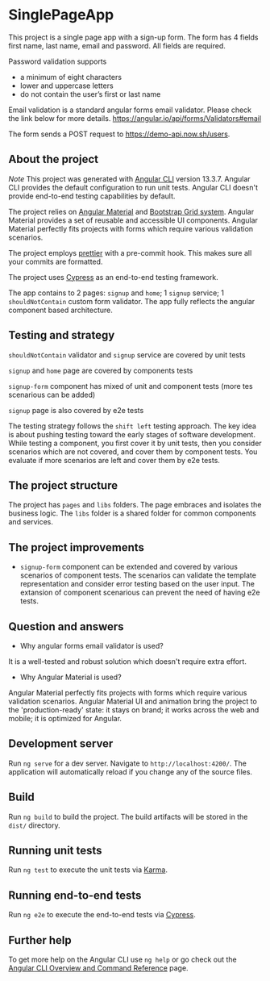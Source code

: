 # SinglePageApp

This project is a single page app with a sign-up form. The form has 4 fields first name, last name, email and password. All fields are required.

Password validation supports

- a minimum of eight characters
- lower and uppercase letters
- do not contain the user’s first or last name

Email validation is a standard angular forms email validator. Please check the link below for more details.
https://angular.io/api/forms/Validators#email

The form sends a POST request to https://demo-api.now.sh/users.

## About the project

_Note_ This project was generated with [Angular CLI](https://github.com/angular/angular-cli) version 13.3.7.
Angular CLI provides the default configuration to run unit tests. Angular CLI doesn't provide end-to-end testing capabilities by default.

The project relies on [Angular Material](https://material.angular.io/) and [Bootstrap Grid system](https://getbootstrap.com/). Angular Material provides a set of reusable and accessible UI components. Angular Material perfectly fits projects with forms which require various validation scenarios.

The project employs [prettier](https://prettier.io/docs/en/install.html) with a pre-commit hook. This makes sure all your commits are formatted.

The project uses [Cypress](https://www.cypress.io/) as an end-to-end testing framework.

The app contains to 2 pages: `signup` and `home`; 1 `signup` service; 1 `shouldNotContain` custom form validator. The app fully reflects the angular component based architecture.

## Testing and strategy

`shouldNotContain` validator and `signup` service are covered by unit tests

`signup` and `home` page are covered by components tests

`signup-form` component has mixed of unit and component tests (more tes scenarious can be added)

`signup` page is also covered by e2e tests

The testing strategy follows the `shift left` testing approach. The key idea is about pushing testing toward the early stages of software development. While testing a component, you first cover it by unit tests, then you consider scenarios which are not covered, and cover them by component tests. You evaluate if more scenarios are left and cover them by e2e tests.

## The project structure

The project has `pages` and `libs` folders. The page embraces and isolates the business logic. The `libs` folder is a shared folder for common components and services.

## The project improvements

- `signup-form` component can be extended and covered by various scenarios of component tests. The scenarios can validate the template representation and consider error testing based on the user input. The extansion of component scenarious can prevent the need of having e2e tests.

## Question and answers

- Why angular forms email validator is used?

It is a well-tested and robust solution which doesn't require extra effort.

- Why Angular Material is used?

Angular Material perfectly fits projects with forms which require various validation scenarios.
Angular Material UI and animation bring the project to the 'production-ready' state: it stays on brand; it works across the web and mobile; it is optimized for Angular.

## Development server

Run `ng serve` for a dev server. Navigate to `http://localhost:4200/`. The application will automatically reload if you change any of the source files.

## Build

Run `ng build` to build the project. The build artifacts will be stored in the `dist/` directory.

## Running unit tests

Run `ng test` to execute the unit tests via [Karma](https://karma-runner.github.io).

## Running end-to-end tests

Run `ng e2e` to execute the end-to-end tests via [Cypress](https://www.cypress.io/).

## Further help

To get more help on the Angular CLI use `ng help` or go check out the [Angular CLI Overview and Command Reference](https://angular.io/cli) page.
